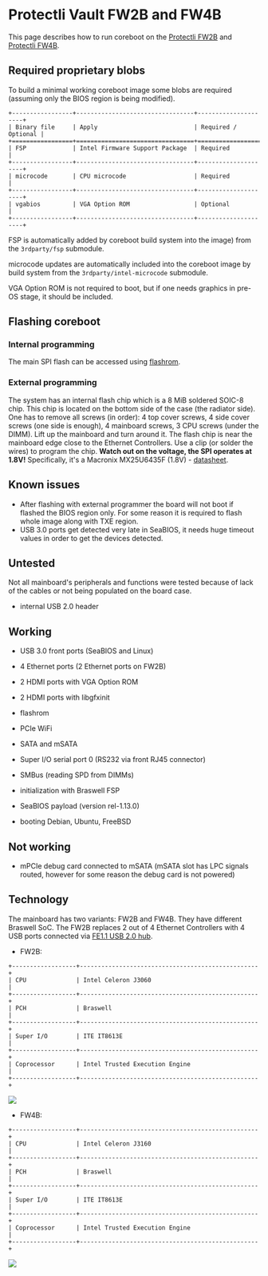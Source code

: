 # Protectli Vault FW2B and FW4B

This page describes how to run coreboot on the [Protectli FW2B] and
[Protectli FW4B].


## Required proprietary blobs

To build a minimal working coreboot image some blobs are required (assuming
only the BIOS region is being modified).

```{eval-rst}
+-----------------+---------------------------------+---------------------+
| Binary file     | Apply                           | Required / Optional |
+=================+=================================+=====================+
| FSP             | Intel Firmware Support Package  | Required            |
+-----------------+---------------------------------+---------------------+
| microcode       | CPU microcode                   | Required            |
+-----------------+---------------------------------+---------------------+
| vgabios         | VGA Option ROM                  | Optional            |
+-----------------+---------------------------------+---------------------+
```

FSP is automatically added by coreboot build system into the image) from the
`3rdparty/fsp` submodule.

microcode updates are automatically included into the coreboot image by build
system from the `3rdparty/intel-microcode` submodule.

VGA Option ROM is not required to boot, but if one needs graphics in pre-OS
stage, it should be included.

## Flashing coreboot

### Internal programming

The main SPI flash can be accessed using [flashrom].

### External programming

The system has an internal flash chip which is a 8 MiB soldered SOIC-8 chip.
This chip is located on the bottom side of the case (the radiator side). One
has to remove all screws (in order): 4 top cover screws, 4 side cover screws
(one side is enough), 4 mainboard screws, 3 CPU screws (under the DIMM). Lift
up the mainboard and turn around it. The flash chip is near the mainboard edge
close to the Ethernet Controllers. Use a clip (or solder the wires) to program
the chip. **Watch out on the voltage, the SPI operates at 1.8V!** Specifically,
it's a Macronix MX25U6435F (1.8V) - [datasheet][MX25U6435F].

## Known issues

- After flashing with external programmer the board will not boot if flashed
  the BIOS region only. For some reason it is required to flash whole image
  along with TXE region.
- USB 3.0 ports get detected very late in SeaBIOS, it needs huge timeout
  values in order to get the devices detected.

## Untested

Not all mainboard's peripherals and functions were tested because of lack of
the cables or not being populated on the board case.

- internal USB 2.0 header

## Working

- USB 3.0 front ports (SeaBIOS and Linux)
- 4 Ethernet ports (2 Ethernet ports on FW2B)
- 2 HDMI ports with VGA Option ROM
- 2 HDMI ports with libgfxinit
- flashrom
- PCIe WiFi
- SATA and mSATA
- Super I/O serial port 0 (RS232 via front RJ45 connector)
- SMBus (reading SPD from DIMMs)
- initialization with Braswell FSP
- SeaBIOS payload (version rel-1.13.0)

- booting Debian, Ubuntu, FreeBSD

## Not working

- mPCIe debug card connected to mSATA (mSATA slot has LPC signals routed,
  however for some reason the debug card is not powered)

## Technology

The mainboard has two variants: FW2B and FW4B. They have different Braswell
SoC. The FW2B replaces 2 out of 4 Ethernet Controllers with 4 USB ports
connected via [FE1.1 USB 2.0 hub].

- FW2B:

```{eval-rst}
+------------------+--------------------------------------------------+
| CPU              | Intel Celeron J3060                              |
+------------------+--------------------------------------------------+
| PCH              | Braswell                                         |
+------------------+--------------------------------------------------+
| Super I/O        | ITE IT8613E                                      |
+------------------+--------------------------------------------------+
| Coprocessor      | Intel Trusted Execution Engine                   |
+------------------+--------------------------------------------------+
```

![](fw2b.jpg)

- FW4B:

```{eval-rst}
+------------------+--------------------------------------------------+
| CPU              | Intel Celeron J3160                              |
+------------------+--------------------------------------------------+
| PCH              | Braswell                                         |
+------------------+--------------------------------------------------+
| Super I/O        | ITE IT8613E                                      |
+------------------+--------------------------------------------------+
| Coprocessor      | Intel Trusted Execution Engine                   |
+------------------+--------------------------------------------------+
```

![](fw4b.jpg)

[Protectli FW2B]: https://protectli.com/vault-2-port/
[Protectli FW4B]: https://protectli.com/product/fw4b/
[MX25U6435F]: https://www.macronix.com/Lists/Datasheet/Attachments/7411/MX25U6435F,%201.8V,%2064Mb,%20v1.5.pdf
[FE1.1 USB 2.0 hub]: https://cdn-shop.adafruit.com/product-files/2991/FE1.1s+Data+Sheet+(Rev.+1.0).pdf
[flashrom]: https://flashrom.org/

